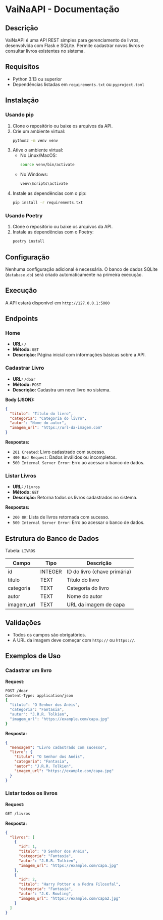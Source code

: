 # VaiNaAPI - Documentação

## Descrição
VaiNaAPI é uma API REST simples para gerenciamento de livros, desenvolvida com Flask e SQLite. Permite cadastrar novos livros e consultar livros existentes no sistema.

## Requisitos
- Python 3.13 ou superior
- Dependências listadas em `requirements.txt` ou `pyproject.toml`

## Instalação

### Usando pip
1. Clone o repositório ou baixe os arquivos da API.
2. Crie um ambiente virtual:
   ```bash
   python3 -m venv venv
   ```
3. Ative o ambiente virtual:
   - No Linux/MacOS:
     ```bash
     source venv/bin/activate
     ```
   - No Windows:
     ```bash
     venv\Scripts\activate
     ```
4. Instale as dependências com o pip:
   ```bash
   pip install -r requirements.txt
   ```

### Usando Poetry
1. Clone o repositório ou baixe os arquivos da API.
2. Instale as dependências com o Poetry:
   ```bash
   poetry install
   ```

## Configuração
Nenhuma configuração adicional é necessária. O banco de dados SQLite (`database.db`) será criado automaticamente na primeira execução.

## Execução
A API estará disponível em `http://127.0.0.1:5000`

## Endpoints

### Home
- **URL:** `/`
- **Método:** `GET`
- **Descrição:** Página inicial com informações básicas sobre a API.

### Cadastrar Livro
- **URL:** `/doar`
- **Método:** `POST`
- **Descrição:** Cadastra um novo livro no sistema.

**Body (JSON):**
```json
{
  "titulo": "Título do livro",
  "categoria": "Categoria do livro",
  "autor": "Nome do autor",
  "imagem_url": "https://url-da-imagem.com"
}
```

**Respostas:**
- `201 Created`: Livro cadastrado com sucesso.
- `400 Bad Request`: Dados inválidos ou incompletos.
- `500 Internal Server Error`: Erro ao acessar o banco de dados.

### Listar Livros
- **URL:** `/livros`
- **Método:** `GET`
- **Descrição:** Retorna todos os livros cadastrados no sistema.

**Respostas:**
- `200 OK`: Lista de livros retornada com sucesso.
- `500 Internal Server Error`: Erro ao acessar o banco de dados.

## Estrutura do Banco de Dados
Tabela: `LIVROS`

| Campo      | Tipo    | Descrição                           |
|------------|---------|-------------------------------------|
| id         | INTEGER | ID do livro (chave primária)        |
| titulo     | TEXT    | Título do livro                     |
| categoria  | TEXT    | Categoria do livro                  |
| autor      | TEXT    | Nome do autor                       |
| imagem_url | TEXT    | URL da imagem de capa               |

## Validações
- Todos os campos são obrigatórios.
- A URL da imagem deve começar com `http://` ou `https://`.

## Exemplos de Uso

### Cadastrar um livro
**Request:**
```bash
POST /doar
Content-Type: application/json
{
  "titulo": "O Senhor dos Anéis",
  "categoria": "Fantasia",
  "autor": "J.R.R. Tolkien",
  "imagem_url": "https://example.com/capa.jpg"
}
```

**Resposta:**
```json
{
  "mensagem": "Livro cadastrado com sucesso",
  "livro": {
    "titulo": "O Senhor dos Anéis",
    "categoria": "Fantasia",
    "autor": "J.R.R. Tolkien",
    "imagem_url": "https://example.com/capa.jpg"
  }
}
```

### Listar todos os livros
**Request:**
```bash
GET /livros
```

**Resposta:**
```json
{
  "livros": [
    {
      "id": 1,
      "titulo": "O Senhor dos Anéis",
      "categoria": "Fantasia",
      "autor": "J.R.R. Tolkien",
      "imagem_url": "https://example.com/capa.jpg"
    },
    {
      "id": 2,
      "titulo": "Harry Potter e a Pedra Filosofal",
      "categoria": "Fantasia",
      "autor": "J.K. Rowling",
      "imagem_url": "https://example.com/capa2.jpg"
    }
  ]
}
```